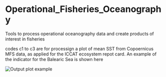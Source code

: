 # Operational_Fisheries_Oceanography
Tools to process operational oceanography data and create products of interest in fisheries

codes c1 to c3 are for processign a plot of mean SST from Copoernicus MFS data, as applied for the ICCAT ecosystem repot card. An example of the indicator for the Balearic Sea is shown here


![Output plot example](https://github.com/D-Alvarez-Berastegui/Operational_Fisheries_Oceanography/SST_plot_example_Balearics.png)


